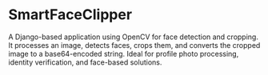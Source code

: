 # SmartFaceClipper
A Django-based application using OpenCV for face detection and cropping. It processes an image, detects faces, crops them, and converts the cropped image to a base64-encoded string. Ideal for profile photo processing, identity verification, and face-based solutions.
